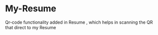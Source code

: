 # My-Resume
Qr-code functionality added in Resume , which helps in scanning the QR that direct to my Resume
